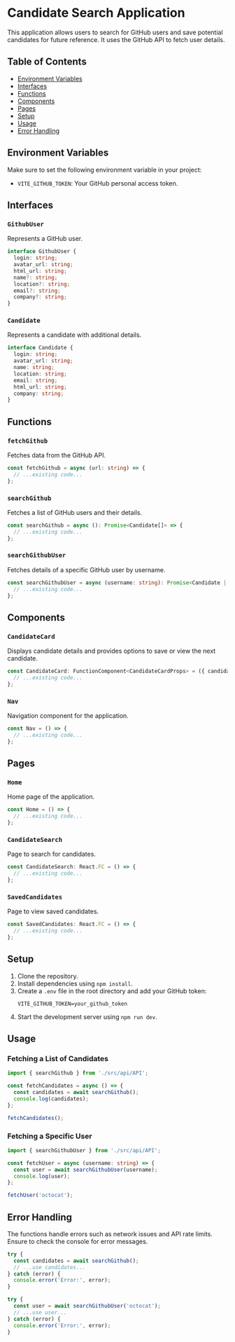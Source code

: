 # Candidate Search Application

This application allows users to search for GitHub users and save potential candidates for future reference. It uses the GitHub API to fetch user details.

## Table of Contents

- [Environment Variables](#environment-variables)
- [Interfaces](#interfaces)
- [Functions](#functions)
- [Components](#components)
- [Pages](#pages)
- [Setup](#setup)
- [Usage](#usage)
- [Error Handling](#error-handling)

## Environment Variables

Make sure to set the following environment variable in your project:

- `VITE_GITHUB_TOKEN`: Your GitHub personal access token.

## Interfaces

### `GithubUser`

Represents a GitHub user.

```typescript
interface GithubUser {
  login: string;
  avatar_url: string;
  html_url: string;
  name?: string;
  location?: string;
  email?: string;
  company?: string;
}
```

### `Candidate`

Represents a candidate with additional details.

```typescript
interface Candidate {
  login: string;
  avatar_url: string;
  name: string;
  location: string;
  email: string;
  html_url: string;
  company: string;
}
```

## Functions

### `fetchGithub`

Fetches data from the GitHub API.

```typescript
const fetchGithub = async (url: string) => {
  // ...existing code...
};
```

### `searchGithub`

Fetches a list of GitHub users and their details.

```typescript
const searchGithub = async (): Promise<Candidate[]> => {
  // ...existing code...
};
```

### `searchGithubUser`

Fetches details of a specific GitHub user by username.

```typescript
const searchGithubUser = async (username: string): Promise<Candidate | null> => {
  // ...existing code...
};
```

## Components

### `CandidateCard`

Displays candidate details and provides options to save or view the next candidate.

```typescript
const CandidateCard: FunctionComponent<CandidateCardProps> = ({ candidate, onSave, onNext }) => {
  // ...existing code...
};
```

### `Nav`

Navigation component for the application.

```typescript
const Nav = () => {
  // ...existing code...
};
```

## Pages

### `Home`

Home page of the application.

```typescript
const Home = () => {
  // ...existing code...
};
```

### `CandidateSearch`

Page to search for candidates.

```typescript
const CandidateSearch: React.FC = () => {
  // ...existing code...
};
```

### `SavedCandidates`

Page to view saved candidates.

```typescript
const SavedCandidates: React.FC = () => {
  // ...existing code...
};
```

## Setup

1. Clone the repository.
2. Install dependencies using `npm install`.
3. Create a `.env` file in the root directory and add your GitHub token:
   ```
   VITE_GITHUB_TOKEN=your_github_token
   ```
4. Start the development server using `npm run dev`.

## Usage

### Fetching a List of Candidates

```typescript
import { searchGithub } from './src/api/API';

const fetchCandidates = async () => {
  const candidates = await searchGithub();
  console.log(candidates);
};

fetchCandidates();
```

### Fetching a Specific User

```typescript
import { searchGithubUser } from './src/api/API';

const fetchUser = async (username: string) => {
  const user = await searchGithubUser(username);
  console.log(user);
};

fetchUser('octocat');
```

## Error Handling

The functions handle errors such as network issues and API rate limits. Ensure to check the console for error messages.

```typescript
try {
  const candidates = await searchGithub();
  // ...use candidates...
} catch (error) {
  console.error('Error:', error);
}
```

```typescript
try {
  const user = await searchGithubUser('octocat');
  // ...use user...
} catch (error) {
  console.error('Error:', error);
}
```
